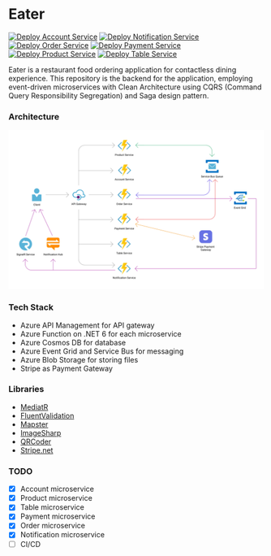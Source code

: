 # Eater

[![Deploy Account Service](https://github.com/putuprema/eater-backend/actions/workflows/account-service-deploy.yml/badge.svg)](https://github.com/putuprema/eater-backend/actions/workflows/account-service-deploy.yml)
[![Deploy Notification Service](https://github.com/putuprema/eater-backend/actions/workflows/notification-service-deploy.yml/badge.svg)](https://github.com/putuprema/eater-backend/actions/workflows/notification-service-deploy.yml)
[![Deploy Order Service](https://github.com/putuprema/eater-backend/actions/workflows/order-service-deploy.yml/badge.svg)](https://github.com/putuprema/eater-backend/actions/workflows/order-service-deploy.yml)
[![Deploy Payment Service](https://github.com/putuprema/eater-backend/actions/workflows/payment-service-deploy.yml/badge.svg)](https://github.com/putuprema/eater-backend/actions/workflows/payment-service-deploy.yml)
[![Deploy Product Service](https://github.com/putuprema/eater-backend/actions/workflows/product-service-deploy.yml/badge.svg)](https://github.com/putuprema/eater-backend/actions/workflows/product-service-deploy.yml)
[![Deploy Table Service](https://github.com/putuprema/eater-backend/actions/workflows/table-service-deploy.yml/badge.svg)](https://github.com/putuprema/eater-backend/actions/workflows/table-service-deploy.yml)

Eater is a restaurant food ordering application for contactless dining experience. This repository is the backend for the application, employing event-driven microservices with Clean Architecture using CQRS (Command Query Responsibility Segregation) and Saga design pattern.

### Architecture
![Eater Architecture Diagram](Architecture.jpg)

### Tech Stack
- Azure API Management for API gateway
- Azure Function on .NET 6 for each microservice
- Azure Cosmos DB for database
- Azure Event Grid and Service Bus for messaging
- Azure Blob Storage for storing files
- Stripe as Payment Gateway

### Libraries
- [MediatR](https://github.com/jbogard/MediatR)
- [FluentValidation](https://fluentvalidation.net/)
- [Mapster](https://github.com/MapsterMapper/Mapster)
- [ImageSharp](https://github.com/SixLabors/ImageSharp)
- [QRCoder](https://github.com/codebude/QRCoder)
- [Stripe.net](https://github.com/stripe/stripe-dotnet)

### TODO
- [x] Account microservice
- [x] Product microservice
- [x] Table microservice
- [x] Payment microservice
- [x] Order microservice
- [x] Notification microservice
- [ ] CI/CD
